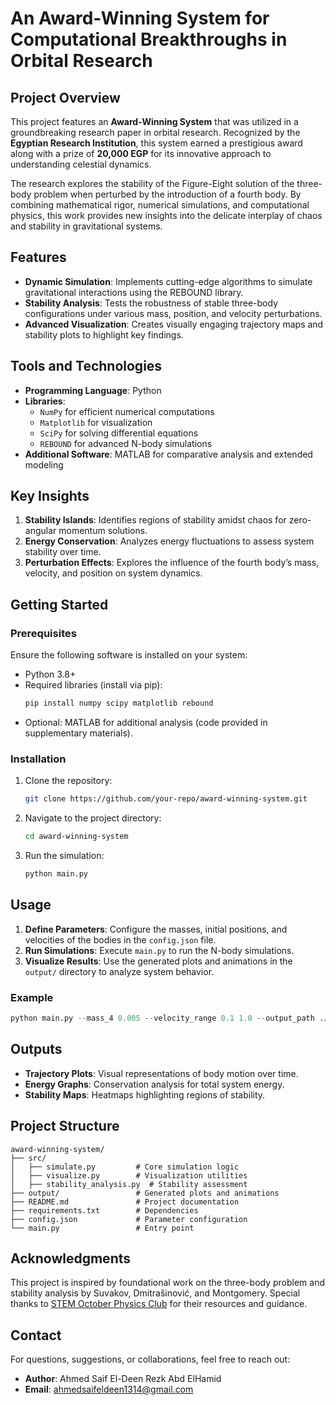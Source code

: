 # An Award-Winning System for Computational Breakthroughs in Orbital Research

## Project Overview
This project features an **Award-Winning System** that was utilized in a groundbreaking research paper in orbital research. Recognized by the **Egyptian Research Institution**, this system earned a prestigious award along with a prize of **20,000 EGP** for its innovative approach to understanding celestial dynamics.

The research explores the stability of the Figure-Eight solution of the three-body problem when perturbed by the introduction of a fourth body. By combining mathematical rigor, numerical simulations, and computational physics, this work provides new insights into the delicate interplay of chaos and stability in gravitational systems.

## Features
- **Dynamic Simulation**: Implements cutting-edge algorithms to simulate gravitational interactions using the REBOUND library.
- **Stability Analysis**: Tests the robustness of stable three-body configurations under various mass, position, and velocity perturbations.
- **Advanced Visualization**: Creates visually engaging trajectory maps and stability plots to highlight key findings.

## Tools and Technologies
- **Programming Language**: Python
- **Libraries**:
  - `NumPy` for efficient numerical computations
  - `Matplotlib` for visualization
  - `SciPy` for solving differential equations
  - `REBOUND` for advanced N-body simulations
- **Additional Software**: MATLAB for comparative analysis and extended modeling

## Key Insights
1. **Stability Islands**: Identifies regions of stability amidst chaos for zero-angular momentum solutions.
2. **Energy Conservation**: Analyzes energy fluctuations to assess system stability over time.
3. **Perturbation Effects**: Explores the influence of the fourth body’s mass, velocity, and position on system dynamics.

## Getting Started

### Prerequisites
Ensure the following software is installed on your system:
- Python 3.8+
- Required libraries (install via pip):
  ```bash
  pip install numpy scipy matplotlib rebound
  ```
- Optional: MATLAB for additional analysis (code provided in supplementary materials).

### Installation
1. Clone the repository:
   ```bash
   git clone https://github.com/your-repo/award-winning-system.git
   ```
2. Navigate to the project directory:
   ```bash
   cd award-winning-system
   ```
3. Run the simulation:
   ```bash
   python main.py
   ```

## Usage
1. **Define Parameters**: Configure the masses, initial positions, and velocities of the bodies in the `config.json` file.
2. **Run Simulations**: Execute `main.py` to run the N-body simulations.
3. **Visualize Results**: Use the generated plots and animations in the `output/` directory to analyze system behavior.

### Example
```python
python main.py --mass_4 0.005 --velocity_range 0.1 1.0 --output_path ./output
```

## Outputs
- **Trajectory Plots**: Visual representations of body motion over time.
- **Energy Graphs**: Conservation analysis for total system energy.
- **Stability Maps**: Heatmaps highlighting regions of stability.

## Project Structure
```
award-winning-system/
├── src/
│   ├── simulate.py         # Core simulation logic
│   ├── visualize.py        # Visualization utilities
│   ├── stability_analysis.py  # Stability assessment
├── output/                 # Generated plots and animations
├── README.md               # Project documentation
├── requirements.txt        # Dependencies
├── config.json             # Parameter configuration
└── main.py                 # Entry point
```

## Acknowledgments
This project is inspired by foundational work on the three-body problem and stability analysis by Suvakov, Dmitrašinović, and Montgomery. Special thanks to [STEM October Physics Club](octphysicsclub.org) for their resources and guidance.

## Contact
For questions, suggestions, or collaborations, feel free to reach out:
- **Author**: Ahmed Saif El-Deen Rezk Abd ElHamid
- **Email**: ahmedsaifeldeen1314@gmail.com

